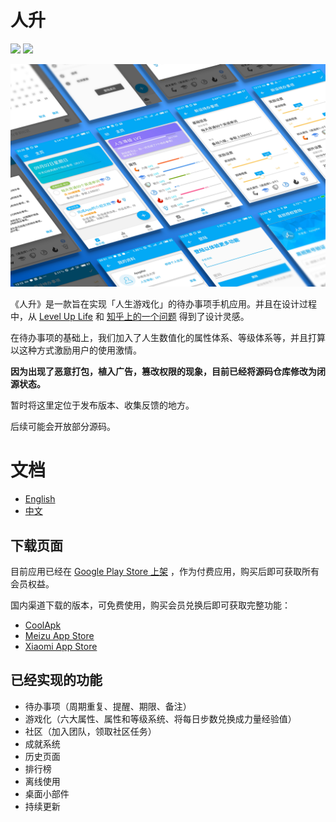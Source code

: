 # 人升

![](https://img.shields.io/badge/license-Closed%20Source-blue.svg) ![](https://img.shields.io/badge/platform-android-green.svg) 

![](https://github.com/Ayagikei/LifeUp/blob/master/screenshots/header.png?raw=true)

《人升》是一款旨在实现「人生游戏化」的待办事项手机应用。并且在设计过程中，从  [Level Up Life](https://lvluplife.com/) 和 [知乎上的一个问题](https://www.zhihu.com/question/25365158) 得到了设计灵感。

在待办事项的基础上，我们加入了人生数值化的属性体系、等级体系等，并且打算以这种方式激励用户的使用激情。



**因为出现了恶意打包，植入广告，篡改权限的现象，目前已经将源码仓库修改为闭源状态。**

暂时将这里定位于发布版本、收集反馈的地方。



后续可能会开放部分源码。

# 文档
- [English](https://github.com/Ayagikei/LifeUp/blob/master/README.md)
- [中文](https://github.com/Ayagikei/LifeUp/blob/master/README-ZH.md)




## 下载页面 

目前应用已经在 [Google Play Store 上架](https://play.google.com/store/apps/details?id=net.sarasarasa.lifeup) ，作为付费应用，购买后即可获取所有会员权益。

国内渠道下载的版本，可免费使用，购买会员兑换后即可获取完整功能：

- [CoolApk](https://www.coolapk.com/apk/net.sarasarasa.lifeup)
- [Meizu App Store](http://app.meizu.com/apps/public/detail?package_name=net.sarasarasa.lifeup)
- [Xiaomi App Store](http://app.mi.com/details?id=net.sarasarasa.lifeup)



## 已经实现的功能 

- 待办事项（周期重复、提醒、期限、备注）
- 游戏化（六大属性、属性和等级系统、将每日步数兑换成力量经验值）
- 社区（加入团队，领取社区任务）
- 成就系统
- 历史页面
- 排行榜
- 离线使用
- 桌面小部件
- 持续更新

